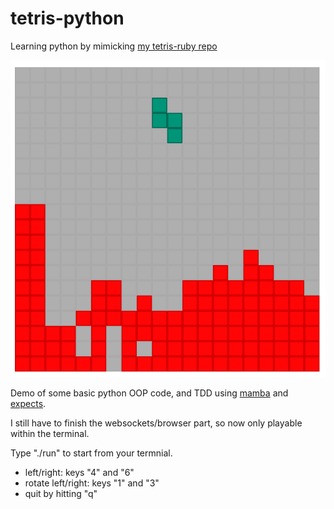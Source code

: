 # tetris-python
Learning python by mimicking [my tetris-ruby repo](https://github.com/sjbecque/tetris-ruby)

![Alt text](screenshot.jpg?raw=true "Tetris browser screenshot")

Demo of some basic python OOP code, and TDD using [mamba](https://github.com/nestorsalceda/mamba) and [expects](https://github.com/jaimegildesagredo/expects).

I still have to finish the websockets/browser part, so now only playable within the terminal.

Type "./run" to start from your termnial.

- left/right: keys "4" and "6"
- rotate left/right: keys "1" and "3"
- quit by hitting "q"